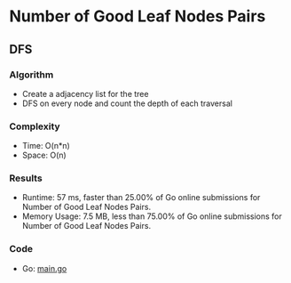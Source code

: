 # Number of Good Leaf Nodes Pairs



## DFS



### Algorithm

- Create a adjacency list for the tree
- DFS on every node and count the depth of each traversal


### Complexity

- Time: O(n*n)
- Space: O(n)


### Results

- Runtime: 57 ms, faster than 25.00% of Go online submissions for Number of Good Leaf Nodes Pairs.
- Memory Usage: 7.5 MB, less than 75.00% of Go online submissions for Number of Good Leaf Nodes Pairs.


### Code

- Go: [main.go](#maingo)